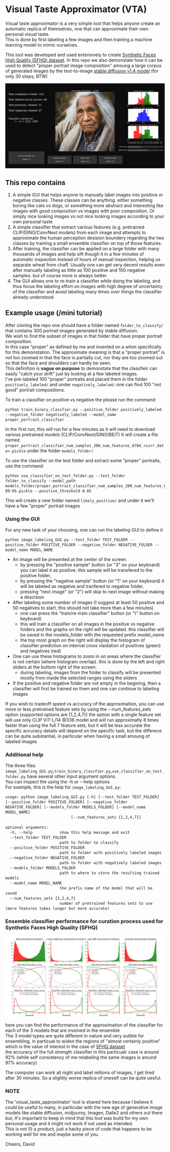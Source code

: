 # Visual Taste Approximator (VTA)
Visual taste approximator is a very simple tool that helps anyone create an automatic replica of themselves, one that can approximate their own personal visual taste.  
This is done by first labeling a few images and then training a machine learning model to mimic ourselves.  
  
This tool was developed and used extensively to create [Synthetic Faces High Quality (SFHQ) dataset](https://github.com/SelfishGene/SFHQ-dataset).
In this repo we also demonstate how it can be used to detect "proper portrait image composition" amoung a large corpus of generated images by the text-to-image [stable diffusion v1.4 model](https://github.com/CompVis/stable-diffusion) (for only 30 steps, BTW)

![visual taste approximator GUI snapshot](https://raw.githubusercontent.com/SelfishGene/visual_taste_approximator/main/snapshot_GUI.png)

## This repo contains
1. A simple GUI that helps anyone to manually label images into positive or negative classes.
These classes can be anything. either something boring like cats vs dogs, or something more abstract and interesting like images with good composition vs images with poor composition. Or simply nice looking images vs not nice looking images according to your own personal taste
1. A simple classifier that extract various features (e.g. pretrained CLIP/DINO/ConvNext models) from each image and attempts to approximate the human perception desision boundery regarding the two classes by training a small ensemble classifier on top of those features.
1. After training, the classifier can be applied on a large folder with many thousands of images and help sift though it in a few minutes of automatic inspection instead of hours of manual inspection, helping us separate wheat from chaff. Usually one can get very decent results even after manually labeling as little as 100 positive and 100 negative samples. but of course more is always better.
1. The GUI allows one to re-train a classifier while doing the labeling, and thus focus the labeling effort on images with high degree of uncertainty of the classifier and avoid labeling many times over things the classifier already understood

## Example usage (/mini tutorial)
After cloning the repo one should have a folder named `folder_to_classify/` that contains 300 portrait images generated by stable diffusion.  
We wish to find the subset of images in that folder that have proper portrait composition.  
In this case "proper" as defined by me and invented on a whim specifically for this demonstation. The approximate meaning is that a "proper portrait" is not too zoomed in that the face is partially cut, nor they are too zoomed out so that the face and shoulders can hardly be seen.  
This definition is **vague on purpose** to demonstate that the classfieir can easily "catch your drift" just by looking at a few labeled images.  
I've pre-labeled 100 "proper" portraits and placed them in the folder `positively_labeled/` and under `negatively_labeled/` one can find 100 "not good" portrait compositions.

To train a classifier on positive vs negative the please run the command:
```
python train_binary_classfier.py --positive_folder positively_labeled --negative_folder negatively_labeled --model_name proper_portrait_classifier
```

In the first run, this will run for a few minutes as it will need to download various pretrained models (CLIP/ConvNext/DINO/BEiT)
It will create a file named `proper_portrait_classifier_num_samples_200_num_features_6784_<curr_date>.pickle` under the folder `models_folder/`

To use the classifier on the test folder and extract some "proper" portraits, use the command:
```
python use_classifier_on_test_folder.py --test_folder folder_to_classify --model_path models_folder/proper_portrait_classifier_num_samples_200_num_features_6784_2022-09-05.pickle --positive_threshold 0.65
```

This will create a new folder named `likely_positive/` and under it we'll have a few "proper" portrait images

### Using the GUI
For any new task of your choosing, one can run the labeling GUI to define it
```
python image_labeling_GUI.py --test_folder TEST_FOLDER --positive_folder POSITIVE_FOLDER --negative_folder NEGATIVE_FOLDER --model_name MODEL_NAME
```

- An image will be presented at the center of the screen
    - by pressing the "positive sample" button (or "3" on your keyboard) you can label it as positive. this sample will be transfered to the positive folder,
    - by pressing the "nagative sample" button (or "1" on your keyboard) it will be labeled as negative and tranfered to negative folder.
    - pressing "next image" (or "2") will skip to next image without making a descision
- After labeling some number of images (I suggest at least 50 positive and 50 negatives to start, this should not take more than a few minutes)
    - one can press the "train/re-train classifier" button (or "t" button on keyboard)
    - this will train a classifier on all images in the positive vs negative folders and the graphs on the right will be updated. this classifier will be saved in the models_folder with the requested prefix model_name
    - the top most graph on the right will display the histogram of classifier prediction on internal cross vlaidation of positives (green) and negatives (red)
- One can use these histograms to zoom in on areas where the classifier is not certain (where histogram overlap). this is done by the left and right sliders at the buttom right of the screen.
    - during labeling, images from the folder to classify will be presented mostly from inside the selected ranges using the sliders
- If the positive and negative folder are not empty in the begining, then a classifier will first be trained on them and one can continue to labeling images

If you wish to tradeoff speed vs accuracy of the approximation, you can use more or less pretrained feature sets by using the --num_features_sets option (supported options are {1,2,4,7})
the option with a single feature set will use only CLIP ViT-L/14 @336 model and will run approximatly 8 times faster than using the full 7 feature sets, but it will be less accurate
the specific accuracy details will depend on the specific task, but the differece can be quite substantial, in particular when having a small amoung of labeled images


### Additional help
The three files `image_labeling_GUI.py`,`train_binary_classfier.py`,`use_classifier_on_test_folder.py` have several other input argument options.  
You can inspect the using the -h or --help options  
For example, this is the help for `image_labeling_GUI.py`:

```commandline
usage: python image_labeling_GUI.py [-h] [--test_folder TEST_FOLDER] [--positive_folder POSITIVE_FOLDER] [--negative_folder NEGATIVE_FOLDER] [--models_folder MODELS_FOLDER] [--model_name MODEL_NAME]
                             [--num_features_sets {1,2,4,7}]

optional arguments:
  -h, --help            show this help message and exit
  --test_folder TEST_FOLDER
                        path to folder to classify
  --positive_folder POSITIVE_FOLDER
                        path to folder with positively labeled images
  --negative_folder NEGATIVE_FOLDER
                        path to folder with negatively labeled images
  --models_folder MODELS_FOLDER
                        path to where to store the resulting trained models
  --model_name MODEL_NAME
                        the prefix name of the model that will be saved
  --num_features_sets {1,2,4,7}
                        number of pretrained features sets to use (more features takes longer but more accurate)
```

### Ensemble classifier performance for curation process used for Synthetic Faces High Quality (SFHQ) 

![SFHQ classifier performace evaluation](https://raw.githubusercontent.com/SelfishGene/visual_taste_approximator/main/SFHQ_Classifier_performance_evaluation.png)

here you can find the performance of the approximation of the classifier for each of the 3 models that are involved in the ensemble  
The 3 model types are quite different in nature and very sutible for ensembling, in particual to widen the regions of "almost certainly positive" which is the value of interest in the case of [SFHQ dataset](https://github.com/SelfishGene/SFHQ-dataset)  
the accuracy of the full strength classifier in this particualr case is around 92% (while self consistency of me relabeling the same images is around 97% accuracy)  
  
The computer can work all night and label millions of images, I get tired after 30 minutes. So a slightly worse replica of oneself can be quite uesful.

### NOTE
The 'visual_taste_approximator' tool is shared here because I believe it could be useful to many, in particular with the new age of generative image models like stable diffusion, midjourny, Imagen, Dalle2 and others out there  
but, it's important to keep in mind that this tool was build for my own personal usage and it might not work if not used as intended.  
This is not (!) a product, just a hacky piece of code that happens to be working well for me and maybe some of you.  
  
Cheers, David

